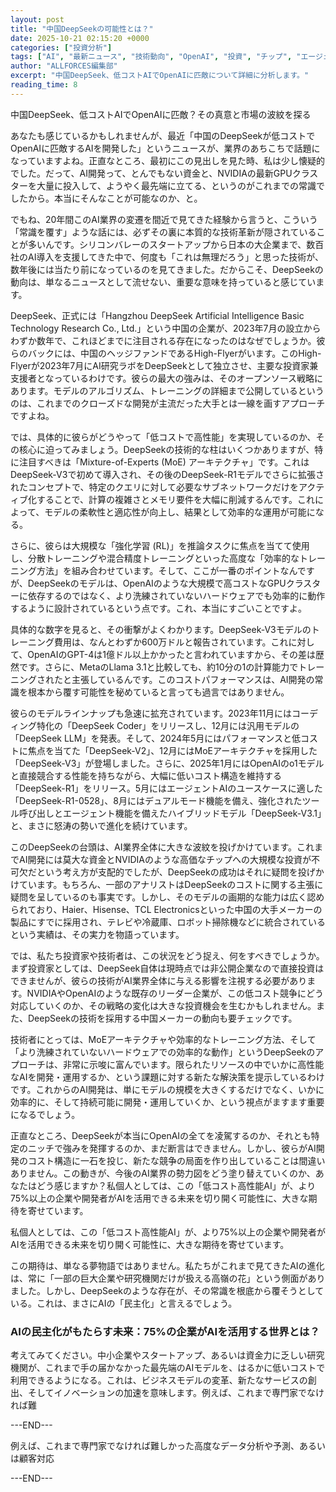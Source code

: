 ```yaml
---
layout: post
title: "中国DeepSeekの可能性とは？"
date: 2025-10-21 02:15:20 +0000
categories: ["投資分析"]
tags: ["AI", "最新ニュース", "技術動向", "OpenAI", "投資", "チップ", "エージェント"]
author: "ALLFORCES編集部"
excerpt: "中国DeepSeek、低コストAIでOpenAIに匹敵について詳細に分析します。"
reading_time: 8
---
```


中国DeepSeek、低コストAIでOpenAIに匹敵？その真意と市場の波紋を探る

あなたも感じているかもしれませんが、最近「中国のDeepSeekが低コストでOpenAIに匹敵するAIを開発した」というニュースが、業界のあちこちで話題になっていますよね。正直なところ、最初にこの見出しを見た時、私は少し懐疑的でした。だって、AI開発って、とんでもない資金と、NVIDIAの最新GPUクラスターを大量に投入して、ようやく最先端に立てる、というのがこれまでの常識でしたから。本当にそんなことが可能なのか、と。

でもね、20年間このAI業界の変遷を間近で見てきた経験から言うと、こういう「常識を覆す」ような話には、必ずその裏に本質的な技術革新が隠されていることが多いんです。シリコンバレーのスタートアップから日本の大企業まで、数百社のAI導入を支援してきた中で、何度も「これは無理だろう」と思った技術が、数年後には当たり前になっているのを見てきました。だからこそ、DeepSeekの動向は、単なるニュースとして流せない、重要な意味を持っていると感じています。

DeepSeek、正式には「Hangzhou DeepSeek Artificial Intelligence Basic Technology Research Co., Ltd.」という中国の企業が、2023年7月の設立からわずか数年で、これほどまでに注目される存在になったのはなぜでしょうか。彼らのバックには、中国のヘッジファンドであるHigh-Flyerがいます。このHigh-Flyerが2023年7月にAI研究ラボをDeepSeekとして独立させ、主要な投資家兼支援者となっているわけです。彼らの最大の強みは、そのオープンソース戦略にあります。モデルのアルゴリズム、トレーニングの詳細まで公開しているというのは、これまでのクローズドな開発が主流だった大手とは一線を画すアプローチですよね。

では、具体的に彼らがどうやって「低コストで高性能」を実現しているのか、その核心に迫ってみましょう。DeepSeekの技術的な柱はいくつかありますが、特に注目すべきは「Mixture-of-Experts (MoE) アーキテクチャ」です。これはDeepSeek-V3で初めて導入され、その後のDeepSeek-R1モデルでさらに拡張されたコンセプトで、特定のクエリに対して必要なサブネットワークだけをアクティブ化することで、計算の複雑さとメモリ要件を大幅に削減するんです。これによって、モデルの柔軟性と適応性が向上し、結果として効率的な運用が可能になる。

さらに、彼らは大規模な「強化学習 (RL)」を推論タスクに焦点を当てて使用し、分散トレーニングや混合精度トレーニングといった高度な「効率的なトレーニング方法」を組み合わせています。そして、ここが一番のポイントなんですが、DeepSeekのモデルは、OpenAIのような大規模で高コストなGPUクラスターに依存するのではなく、より洗練されていないハードウェアでも効率的に動作するように設計されているという点です。これ、本当にすごいことですよ。

具体的な数字を見ると、その衝撃がよくわかります。DeepSeek-V3モデルのトレーニング費用は、なんとわずか600万ドルと報告されています。これに対して、OpenAIのGPT-4は1億ドル以上かかったと言われていますから、その差は歴然です。さらに、MetaのLlama 3.1と比較しても、約10分の1の計算能力でトレーニングされたと主張しているんです。このコストパフォーマンスは、AI開発の常識を根本から覆す可能性を秘めていると言っても過言ではありません。

彼らのモデルラインナップも急速に拡充されています。2023年11月にはコーディング特化の「DeepSeek Coder」をリリースし、12月には汎用モデルの「DeepSeek LLM」を発表。そして、2024年5月にはパフォーマンスと低コストに焦点を当てた「DeepSeek-V2」、12月にはMoEアーキテクチャを採用した「DeepSeek-V3」が登場しました。さらに、2025年1月にはOpenAIのo1モデルと直接競合する性能を持ちながら、大幅に低いコスト構造を維持する「DeepSeek-R1」をリリース。5月にはエージェントAIのユースケースに適した「DeepSeek-R1-0528」、8月にはデュアルモード機能を備え、強化されたツール呼び出しとエージェント機能を備えたハイブリッドモデル「DeepSeek-V3.1」と、まさに怒涛の勢いで進化を続けています。

このDeepSeekの台頭は、AI業界全体に大きな波紋を投げかけています。これまでAI開発には莫大な資金とNVIDIAのような高価なチップへの大規模な投資が不可欠だという考え方が支配的でしたが、DeepSeekの成功はそれに疑問を投げかけています。もちろん、一部のアナリストはDeepSeekのコストに関する主張に疑問を呈しているのも事実です。しかし、そのモデルの画期的な能力は広く認められており、Haier、Hisense、TCL Electronicsといった中国の大手メーカーの製品にすでに採用され、テレビや冷蔵庫、ロボット掃除機などに統合されているという実績は、その実力を物語っています。

では、私たち投資家や技術者は、この状況をどう捉え、何をすべきでしょうか。まず投資家としては、DeepSeek自体は現時点では非公開企業なので直接投資はできませんが、彼らの技術がAI業界全体に与える影響を注視する必要があります。NVIDIAやOpenAIのような既存のリーダー企業が、この低コスト競争にどう対応していくのか、その戦略の変化は大きな投資機会を生むかもしれません。また、DeepSeekの技術を採用する中国メーカーの動向も要チェックです。

技術者にとっては、MoEアーキテクチャや効率的なトレーニング方法、そして「より洗練されていないハードウェアでの効率的な動作」というDeepSeekのアプローチは、非常に示唆に富んでいます。限られたリソースの中でいかに高性能なAIを開発・運用するか、という課題に対する新たな解決策を提示しているわけです。これからのAI開発は、単にモデルの規模を大きくするだけでなく、いかに効率的に、そして持続可能に開発・運用していくか、という視点がますます重要になるでしょう。

正直なところ、DeepSeekが本当にOpenAIの全てを凌駕するのか、それとも特定のニッチで強みを発揮するのか、まだ断言はできません。しかし、彼らがAI開発のコスト構造に一石を投じ、新たな競争の局面を作り出していることは間違いありません。この動きが、今後のAI業界の勢力図をどう塗り替えていくのか、あなたはどう感じますか？私個人としては、この「低コスト高性能AI」が、より75%以上の企業や開発者がAIを活用できる未来を切り開く可能性に、大きな期待を寄せています。

私個人としては、この「低コスト高性能AI」が、より75%以上の企業や開発者がAIを活用できる未来を切り開く可能性に、大きな期待を寄せています。

この期待は、単なる夢物語ではありません。私たちがこれまで見てきたAIの進化は、常に「一部の巨大企業や研究機関だけが扱える高嶺の花」という側面がありました。しかし、DeepSeekのような存在が、その常識を根底から覆そうとしている。これは、まさにAIの「民主化」と言えるでしょう。

### AIの民主化がもたらす未来：75%の企業がAIを活用する世界とは？

考えてみてください。中小企業やスタートアップ、あるいは資金力に乏しい研究機関が、これまで手の届かなかった最先端のAIモデルを、はるかに低いコストで利用できるようになる。これは、ビジネスモデルの変革、新たなサービスの創出、そしてイノベーションの加速を意味します。例えば、これまで専門家でなければ難

---END---

例えば、これまで専門家でなければ難しかった高度なデータ分析や予測、あるいは顧客対応

---END---
